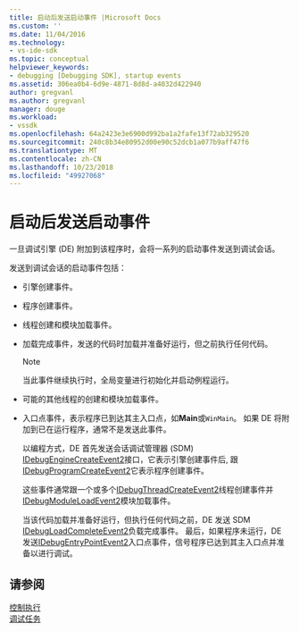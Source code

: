 ```yaml
---
title: 启动后发送启动事件 |Microsoft Docs
ms.custom: ''
ms.date: 11/04/2016
ms.technology:
- vs-ide-sdk
ms.topic: conceptual
helpviewer_keywords:
- debugging [Debugging SDK], startup events
ms.assetid: 306ea0b4-6d9e-4871-8d8d-a4032d422940
author: gregvanl
ms.author: gregvanl
manager: douge
ms.workload:
- vssdk
ms.openlocfilehash: 64a2423e3e6900d992ba1a2fafe13f72ab329520
ms.sourcegitcommit: 240c8b34e80952d00e90c52dcb1a077b9aff47f6
ms.translationtype: MT
ms.contentlocale: zh-CN
ms.lasthandoff: 10/23/2018
ms.locfileid: "49927068"
---
```

# <a name="send-startup-events-after-a-launch"></a>启动后发送启动事件
一旦调试引擎 (DE) 附加到该程序时，会将一系列的启动事件发送到调试会话。  
  
 发送到调试会话的启动事件包括：  
  
- 引擎创建事件。  
  
- 程序创建事件。  
  
- 线程创建和模块加载事件。  
  
- 加载完成事件，发送的代码时加载并准备好运行，但之前执行任何代码。 
  
  > [!NOTE]
  >  当此事件继续执行时，全局变量进行初始化并启动例程运行。  
  
- 可能的其他线程的创建和模块加载事件。  
  
- 入口点事件，表示程序已到达其主入口点，如**Main**或`WinMain`。 如果 DE 将附加到已在运行程序，通常不是发送此事件。  
  
  以编程方式，DE 首先发送会话调试管理器 (SDM) [IDebugEngineCreateEvent2](../../extensibility/debugger/reference/idebugenginecreateevent2.md)接口，它表示引擎创建事件后, 跟[IDebugProgramCreateEvent2](../../extensibility/debugger/reference/idebugprogramcreateevent2.md)它表示程序创建事件。  
  
  这些事件通常跟一个或多个[IDebugThreadCreateEvent2](../../extensibility/debugger/reference/idebugthreadcreateevent2.md)线程创建事件并[IDebugModuleLoadEvent2](../../extensibility/debugger/reference/idebugmoduleloadevent2.md)模块加载事件。  
  
  当该代码加载并准备好运行，但执行任何代码之前，DE 发送 SDM [IDebugLoadCompleteEvent2](../../extensibility/debugger/reference/idebugloadcompleteevent2.md)负载完成事件。 最后，如果程序未运行，DE 发送[IDebugEntryPointEvent2](../../extensibility/debugger/reference/idebugentrypointevent2.md)入口点事件，信号程序已达到其主入口点并准备以进行调试。  
  
## <a name="see-also"></a>请参阅  
 [控制执行](../../extensibility/debugger/control-of-execution.md)   
 [调试任务](../../extensibility/debugger/debugging-tasks.md)